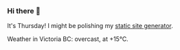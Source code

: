 ### Hi there :wave:

It's Thursday! I might be polishing my [static site generator](https://github.com/bewuethr/pandoc-bash-blog).

Weather in Victoria BC: overcast, at +15°C.
